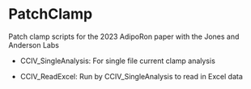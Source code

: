 # PatchClamp
Patch clamp scripts for the 2023 AdipoRon paper with the Jones and Anderson Labs

- CCIV_SingleAnalysis: For single file current clamp analysis

- CCIV_ReadExcel: Run by CCIV_SingleAnalysis to read in Excel data
